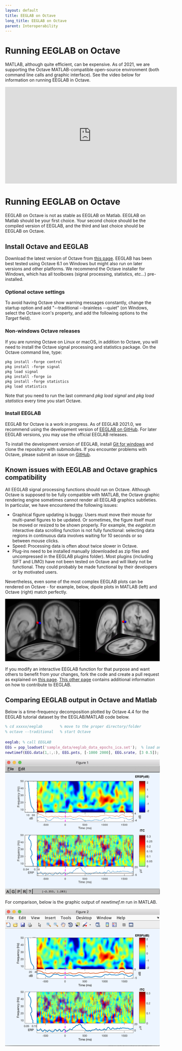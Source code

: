 ```yaml
---
layout: default
title: EEGLAB on Octave
long_title: EEGLAB on Octave
parent: Interoperability
---
```

Running EEGLAB on Octave
====
MATLAB, although quite efficient, can be expensive. As of 2021, we are supporting the Octave MATLAB-compatible open-source environment (both command line calls and graphic interface). See the video below for information on running EEGLAB in Octave.

<center>
<iframe width="560" height="315" src="https://www.youtube.com/embed/NhKc0arEcbs?start=206" frameborder="0" allow="accelerometer; autoplay; clipboard-write; encrypted-media; gyroscope; picture-in-picture" allowfullscreen></iframe>
</center>

# Running EEGLAB on Octave

EEGLAB on Octave is not as stable as EEGLAB on Matlab. EEGLAB on Matlab should be your first choice. Your second choice should be the compiled version of EEGLAB, and the third and last choice should be EEGLAB on Octave.

Install Octave and EEGLAB
-------------------------

Download the latest version of Octave from [this
page](https://www.gnu.org/software/octave/download.html). EEGLAB has
been best tested using Octave 6.1 on Windows but might also run on later
versions and other platforms. We recommend the Octave installer for Windows, which has all toolboxes (signal processing, statistics, etc...) pre-installed. 

### Optional octave settings

To avoid having Octave show warning messages constantly, change the startup option and add "--traditional --brainless --quiet" (on Windows, select the Octave icon's property, and add the following options to the *Target* field).

### Non-windows Octave releases

If you are running Octave on Linux or macOS, in addition to Octave, you will need to install the Octave signal
processing and statistics package. On the Octave command line, type:

```
pkg install -forge control
pkg install -forge signal
pkg load signal
pkg install -forge io
pkg install -forge statistics
pkg load statistics
```

Note that you need to run the last command <em>pkg load signal</em> and <em>pkg load statistics</em>
every time you start Octave.

### Install EEGLAB

EEGLAB for Octave is a work in progress. As of EEGLAB 2021.0, we recommend using the development version of [EEGLAB on GitHub](https://github.com/sccn/eeglab). For later EEGLAB versions, you may use the official EEGLAB releases.

To install the development version of EEGLAB, install [Git for windows](https://git-scm.com/download/win) and clone the repository with submodules. If you encounter problems with Octave, please submit an issue on [GitHub](https://github.com/sccn/eeglab/issues).

Known issues with EEGLAB and Octave graphics compatibility
----------------------------------------------------------

All EEGLAB signal processing functions should run on Octave. Although
Octave is supposed to be fully compatible
with MATLAB, the Octave
graphic rendering engine sometimes cannot render all EEGLAB graphics subtleties. In particular, we have encountered the following
issues:

-   Graphical figure updating is buggy. Users must move their mouse for multi-panel figures to be updated. Or sometimes, the figure itself must be moved or resized to be shown properly. For example, the *eegplot.m* interactive data
    scrolling function is not fully functional: selecting data regions in continuous data involves waiting for 10 seconds or so between mouse clicks.
-   Speed: Processing data is often about twice slower in Octave.
-   Plug-ins need to be installed manually (downloaded as zip files and
    uncompressed in the EEGLAB plugins folder). Most plugins (including
    SIFT and LIMO) have not been tested on Octave and will likely not be
    functional. They could probably be made functional by their
    developers or by motivated users.

Nevertheless, even some of the most complex EEGLAB plots can be rendered on Octave - for example, below, dipole plots in MATLAB (left)
and Octave (right) match perfectly.

 ![dipole in matlab and octave](/assets/images/Eeglab_dipoles_matlab_octave.png)

If you modify an interactive EEGLAB
function for that purpose and want others to benefit from your changes,
fork the code and create a pull request as explained on [this
page](/tutorials/contribute/Contributing_to_EEGLAB.html#forking-the-eeglab-repository). [This other 
page](/tutorials/contribute/) contains additional
information on how to contribute to EEGLAB.

Comparing EEGLAB output in Octave and Matlab
----------------------------------------------
Below is a time-frequency decomposition plotted by Octave 4.4 for the
EEGLAB tutorial dataset by the EEGLAB/MATLAB code below.

``` matlab
% cd xxxxx/eeglab        % move to the proper directory/folder
% octave --traditional   % start Octave

eeglab; % call EEGLAB
EEG = pop_loadset('sample_data/eeglab_data_epochs_ica.set');  % load an EEGLAB dataset
newtimef(EEG.data(1,:,:), EEG.pnts, [-1000 2000], EEG.srate, [3 0.5]); % compute and plot a trial-average ERSP
```

![](/assets/images/Octave2.png)

For comparison, below is the graphic output of *newtimef.m* run in MATLAB.

![600px\|EEGLAB newtimef output](/assets/images/Eeglab_newtimef2.png)

